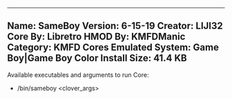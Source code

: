 -----------------------
Name: SameBoy
Version: 6-15-19
Creator: LIJI32
Core By: Libretro
HMOD By: KMFDManic
Category: KMFD Cores
Emulated System: Game Boy|Game Boy Color
Install Size: 41.4 KB
-----------------------
Available executables and arguments to run Core:
- /bin/sameboy <rom> <clover_args>
